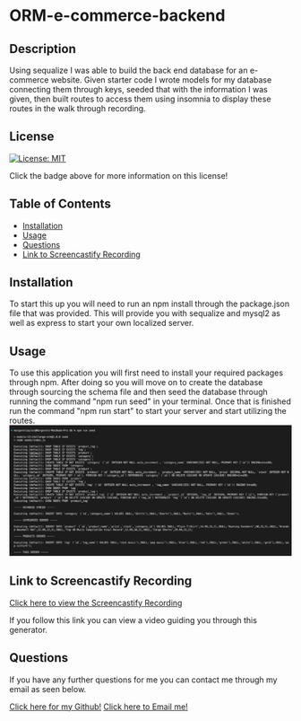 # ORM-e-commerce-backend

## Description

Using sequalize I was able to build the back end database for an e-commerce website. Given starter code I wrote models for my database connecting them through keys, seeded that with the information I was given, then built routes to access them using insomnia to display these routes in the walk through recording.

## License

[![License: MIT](https://img.shields.io/badge/License-MIT-yellow.svg)](https://opensource.org/licenses/MIT)

Click the badge above for more information on this license!

## Table of Contents

- [Installation](#installation)
- [Usage](#usage)
- [Questions](#questions)
- [Link to Screencastify Recording](#link-to-screencastify-recording)


## Installation

To start this up you will need to run an npm install through the package.json file that was provided. This will provide you with sequalize and mysql2 as well as express to start your own localized server.

## Usage

To use this application you will first need to install your required packages through npm. After doing so you will move on to create the database through sourcing the schema file and then seed the database through running the command "npm run seed" in your terminal. Once that is finished run the command "npm run start" to start your server and start utilizing the routes.
![seed screenshot](./images/Screen%20Shot%202023-03-05%20at%205.01.55%20PM.png)


## Link to Screencastify Recording

[Click here to view the Screencastify Recording](https://drive.google.com/file/d/1kmO6bRSkkvouwbD5Ps_ru__jOkSC0Oxz/view)

If you follow this link you can view a video guiding you through this generator.

## Questions

If you have any further questions for me you can contact me through my email as seen below. 

[Click here for my Github!](https://github.com/msaylorphila)
[Click here to Email me!](mailto:saylor.margaret@gmail.com)